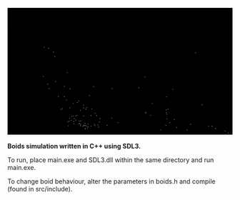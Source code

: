 ![](https://github.com/jaydenweaver/boids/blob/main/boids.gif)

**Boids simulation written in C++ using SDL3.**

To run, place main.exe and SDL3.dll within the same directory and run main.exe.

To change boid behaviour, alter the parameters in boids.h and compile (found in src/include).
